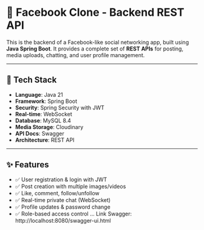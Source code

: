 # 📘 Facebook Clone - Backend REST API

This is the backend of a Facebook-like social networking app, built using **Java Spring Boot**. It provides a complete set of **REST APIs** for posting, media uploads, chatting, and user profile management.

---

## 🚀 Tech Stack

- **Language**: Java 21
- **Framework**: Spring Boot
- **Security**: Spring Security with JWT
- **Real-time**: WebSocket 
- **Database**: MySQL 8.4
- **Media Storage**: Cloudinary
- **API Docs**: Swagger 
- **Architecture**: REST API

---

## ✨ Features

- ✅ User registration & login with JWT
- ✅ Post creation with multiple images/videos
- ✅ Like, comment, follow/unfollow
- ✅ Real-time private chat (WebSocket)
- ✅ Profile updates & password change
- ✅ Role-based access control
...
Link Swagger: http://localhost:8080/swagger-ui.html
